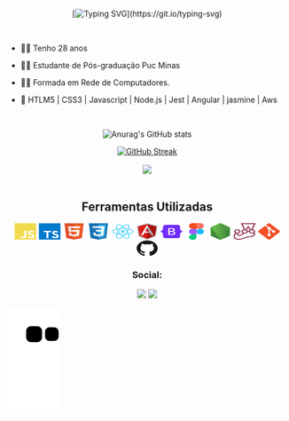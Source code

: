 <div align="center">

[![Typing SVG](https://readme-typing-svg.herokuapp.com?font=Share+Tech+Mono&size=30&duration=5000&color=D93A7C&center=true&multiline=true&width=600&height=100&lines=Ol%C3%A1!!+Eu+me+chamo+Taila+Martins%2C;eu+sou+estudante+de+Engenharia+de+Software!)](https://git.io/typing-svg)

</div>

<br>

- 🙋‍♀️ Tenho 28 anos
- 👩‍💻 Estudante de Pós-graduação Puc Minas
- 👩‍🎓 Formada em Rede de Computadores.
- 🌱 HTLM5 | CSS3 | Javascript | Node.js | Jest | Angular | jasmine | Aws

  <br>

<div align="center">

![Anurag's GitHub stats](https://github-readme-stats.vercel.app/api?username=TailaMartins&show_icons=true&theme=radical&include_all_commits=true&count_private=true")

[![GitHub Streak](https://github-readme-streak-stats.herokuapp.com/?user=TailaMartins&theme=radical)](https://git.io/streak-stats)

<a href="https://github.com/TailaMartins/github-readme-stats">
<img align="center" width="500" src="https://github-readme-stats.vercel.app/api/top-langs/?username=TailaMartins&layout=compact&theme=radical">

</a>

</div>

<div style="display: inline_block" align="center"><br>
  <h2> Ferramentas Utilizadas </h2>
  <img align="center" alt="Taila-Js" height="30" width="40" src="https://raw.githubusercontent.com/devicons/devicon/master/icons/javascript/javascript-plain.svg">
  <img align="center" alt="Taila-typescript" height="30" width="40" src="https://raw.githubusercontent.com/devicons/devicon/master/icons/typescript/typescript-original.svg">
  <img align="center" alt="Taila-HTML" height="30" width="40" src="https://raw.githubusercontent.com/devicons/devicon/master/icons/html5/html5-original.svg">
  <img align="center" alt="Taila-CSS" height="30" width="40" src="https://raw.githubusercontent.com/devicons/devicon/master/icons/css3/css3-original.svg">
  <img align="center" alt="Taila-React" height="30" width="40" src="https://raw.githubusercontent.com/devicons/devicon/master/icons/react/react-original.svg">
  <img align="center" alt="Taila-Angular" height="30" width="40" src="https://raw.githubusercontent.com/devicons/devicon/master/icons/angularjs/angularjs-original.svg">
  <img align="center" alt="Taila-Bootstrap" height="30" width="40" src="https://raw.githubusercontent.com/devicons/devicon/master/icons/bootstrap/bootstrap-plain.svg">
  <img align="center" alt="Taila-Figma" height="30" width="40" src="https://raw.githubusercontent.com/devicons/devicon/master/icons/figma/figma-original.svg">
  <img align="center" alt="Taila-Node" height="30" width="40" src="https://raw.githubusercontent.com/devicons/devicon/master/icons/nodejs/nodejs-original.svg">
  <img align="center" alt="Taila-Jest" height="30" width="40" src="https://raw.githubusercontent.com/devicons/devicon/master/icons/jest/jest-plain.svg">
  <img align="center" alt="Taila-Git" height="30" width="40" src="https://raw.githubusercontent.com/devicons/devicon/master/icons/git/git-original.svg">
   <img align="center" alt="Taila-Git" height="30" width="40" src="https://raw.githubusercontent.com/devicons/devicon/master/icons/github/github-original.svg">

</div>
  
 
<div  align="center"> 
  
  <h3>Social: </h3>
  <a href="https://instagram.com/taila_martiins" target="_blank"><img src="https://img.shields.io/badge/-Instagram-%23E4405F?style=for-the-badge&logo=instagram&logoColor=white" target="_blank"></a>
  <a href="https://www.linkedin.com/in/taila-martins" target="_blank"><img src="https://img.shields.io/badge/-LinkedIn-%230077B5?style=for-the-badge&logo=linkedin&logoColor=white" target="_blank"></a> 
  
</div>

![snake gif](https://github.com/TailaMartins/TailaMartins/blob/output/github-contribution-grid-snake.svg)
